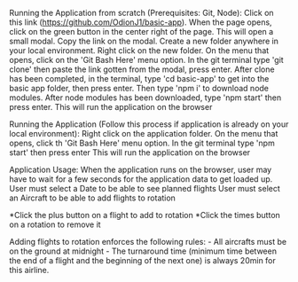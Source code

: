 Running the Application from scratch (Prerequisites: Git, Node):
Click on this link (https://github.com/OdionJ1/basic-app).
When the page opens, click on the green button in the center right of the page. This will open a small modal. Copy the link on the modal.
Create a new folder anywhere in your local environment. Right click on the new folder. On the menu that opens, click on the 'Git Bash Here' menu option.
In the git terminal type 'git clone' then paste the link gotten from the modal, press enter.
After clone has been completed, in the terminal, type 'cd basic-app' to get into the basic app folder, then press enter. Then type 'npm i' to download node modules.
After node modules has been downloaded, type 'npm start' then press enter. This will run the application on the browser


Running the Application (Follow this process if application is already on your local environment):
Right click on the application folder. On the menu that opens, click th 'Git Bash Here' menu option. In the git terminal type 'npm start' then press enter
This will run the application on the browser


Application Usage:
When the application runs on the browser, user may have to wait for a few seconds for the application data to get loaded up.
User must select a Date to be able to see planned flights
User must select an Aircraft to be able to add flights to rotation


*Click the plus button on a flight to add to rotation
*Click the times button on a rotation to remove it


Adding flights to rotation enforces the following rules:
    - All aircrafts must be on the ground at midnight
    - The turnaround time (minimum time between the end of a flight and the beginning of the next one) is always 20min for this airline.
